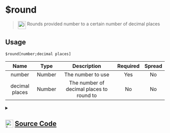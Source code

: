 # $round
> <img align="top" src="https://upload.wikimedia.org/wikipedia/commons/thumb/e/e4/Infobox_info_icon.svg/160px-Infobox_info_icon.svg.png?20150409153300" alt="image" width="25" height="auto"> Rounds provided number to a certain number of decimal places
## Usage
```
$round[number;decimal places]
```
| Name | Type | Description | Required | Spread
| :---: | :---: | :---: | :---: | :---: |
number | Number | The number to use | Yes | No
decimal places | Number | The number of decimal places to round to | No | No
<details>
<summary>
    
## <img align="top" src="https://cdn4.iconfinder.com/data/icons/iconsimple-logotypes/512/github-512.png" alt="image" width="25" height="auto">  [Source Code](https://github.com/tryforge/ForgeScript-V2/blob/main/src/native/round.ts)
    
</summary>
    
```ts
import { ArgType, NativeFunction, Return } from "../structures"

export default new NativeFunction({
    name: "$round",
    version: "1.0.0",
    description: "Rounds provided number to a certain number of decimal places",
    brackets: true,
    unwrap: true,
    args: [
        {
            name: "number",
            description: "The number to use",
            rest: false,
            type: ArgType.Number,
            required: true,
        },
        {
            name: "decimal places",
            description: "The number of decimal places to round to",
            rest: false,
            type: ArgType.Number,
        },
    ],
    execute(_, [n, dp]) {
        dp = dp === null ? 1 : Math.pow(10, dp)
        return this.success(Math.round(n * dp) / dp)
    },
})

```
    
</details>